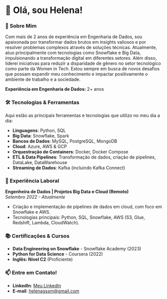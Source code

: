 
# 👋 Olá, sou Helena!

### 🚀 Sobre Mim

Com mais de 2 anos de experiência em Engenharia de Dados, sou apaixonada por transformar dados brutos em insights valiosos e por resolver problemas complexos através de soluções técnicas. Atualmente, atuo principalmente com tecnologias como Snowflake e Big Data, impulsionando a transformação digital em diferentes setores. Além disso, liderei iniciativas para reduzir a disparidade de gênero no setor tecnológico como parte da Women in Tech. Estou sempre em busca de novos desafios que possam expandir meu conhecimento e impactar positivamente o ambiente de trabalho e a sociedade.

**Experiência em Engenharia de Dados:** 2+ anos

### 🛠️ Tecnologias & Ferramentas

Aqui estão as principais ferramentas e tecnologias que utilizo no meu dia a dia:

- **Linguagens**: Python, SQL
- **Big Data**: Snowflake, Spark
- **Bancos de Dados**: MySQL, PostgreSQL, MongoDB
- **Cloud**: Azure, AWS & GCP
- **Orquestração de Containers**: Docker, Docker Compose
- **ETL & Data Pipelines**: Transformação de dados, criação de pipelines, DataLake, DataWarehouse
- **Streaming de Dados**: Kafka (incluindo Kafka Connect)

### 🏢 Experiência Laboral

**Engenheira de Dados | Projetos Big Data e Cloud (Remoto)**  
_Setembro 2022 - Atualmente_

- Criação e implementação de pipelines de dados em cloud, com foco em Snowflake e AWS.
- Tecnologias principais: Python, SQL, Snowflake, AWS (S3, Glue, Redshift, Lambda, CloudWatch).


### 📚 Certificações & Cursos

- **Data Engineering on Snowflake** - Snowflake Academy (2023)
- **Python for Data Science** - Coursera (2022)
- **Inglês: Nível C2** (Proficiente)

### 📫 Entre em Contato!

- **LinkedIn**: [Meu LinkedIn](https://linkedin.com/in/helenags)
- **E-mail**: helenagssm@gmail.com
